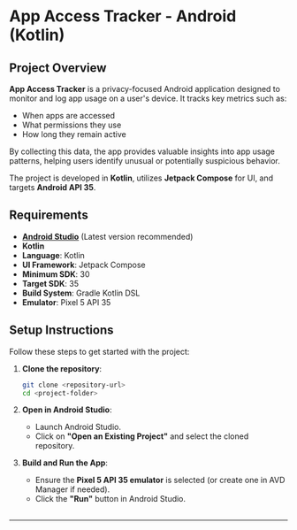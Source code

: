 # App Access Tracker - Android (Kotlin)

## Project Overview

**App Access Tracker** is a privacy-focused Android application designed to monitor and log app usage on a user's device. It tracks key metrics such as:

- When apps are accessed
- What permissions they use
- How long they remain active

By collecting this data, the app provides valuable insights into app usage patterns, helping users identify unusual or potentially suspicious behavior.

The project is developed in **Kotlin**, utilizes **Jetpack Compose** for UI, and targets **Android API 35**.

## Requirements

- **[Android Studio](https://developer.android.com/studio)** (Latest version recommended)
- **Kotlin**
- **Language**: Kotlin
- **UI Framework**: Jetpack Compose
- **Minimum SDK**: 30
- **Target SDK**: 35
- **Build System**: Gradle Kotlin DSL
- **Emulator**: Pixel 5 API 35

## Setup Instructions

Follow these steps to get started with the project:

1. **Clone the repository**:

   ```sh
   git clone <repository-url>
   cd <project-folder>
   ```

2. **Open in Android Studio**:

   - Launch Android Studio.
   - Click on **"Open an Existing Project"** and select the cloned repository.

3. **Build and Run the App**:

   - Ensure the **Pixel 5 API 35 emulator** is selected (or create one in AVD Manager if needed).
   - Click the **"Run"** button in Android Studio.

##

---
